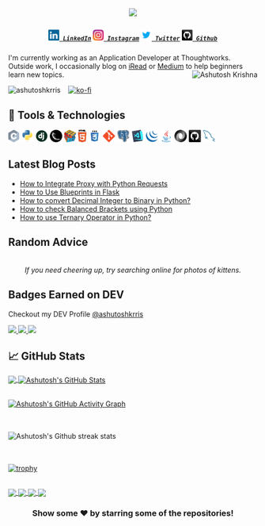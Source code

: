 <h1 align="center">
  <a href="https://git.io/typing-svg">
    <img src="https://readme-typing-svg.herokuapp.com?color=%2340A597&size=30&width=800&lines=Hello+World!+I+am+Ashutosh+Krishna;I+love+building+things+that+live+on+the+internet">
  </a>
</h1>

<h5 align="center">
  <code><a href="https://www.linkedin.com/in/ashutoshkrris/" title="LinkedIn Profile"><img width="22" src="images/linkedin.svg"> LinkedIn</a></code>
  <code><a href="https://www.instagram.com/ashutoshkrris/" title="Instagram Profile"><img width="22" src="images/instagram.svg"> Instagram</a></code>
  <code><a href="https://www.twitter.com/ashutoshkrris/" title="Twitter Profile"><img width="22" src="images/twitter.svg"> Twitter</a></code>
  <code><a href="https://www.github.com/ashutoshkrris/" title="Github Profile"><img width="22" src="images/github.svg"> Github</a></code>
</h5>

I'm currently working as an Application Developer at Thoughtworks. Outside work, I occasionally blog on [iRead](https://ireadblog.com/accounts/profile/ashutoshkrris) or [Medium](https://ashutoshkrris.medium.com) to help beginners learn new topics.
<img align="right" alt="Ashutosh Krishna" src="https://i.imgur.com/Dg5p9rR.png" />

<p align="left"> 
  <img src="https://komarev.com/ghpvc/?username=ashutoshkrris&label=Views&color=blue&style=plastic" alt="ashutoshkrris" /> 
  &nbsp;&nbsp;&nbsp;<a href="https://ko-fi.com/Y8Y320QYE"><img src="https://ko-fi.com/img/githubbutton_sm.svg" alt="ko-fi" /></a>
</p>

## 🔧 Tools & Technologies
<code><img title="C" height="25" src="images/c.svg"></code>
<code><img title="Python" height="25" src="images/python-original.svg"></code>
<code><img title="Django" height="25" src="images/django.png"></code>
<code><img title="Flask" height="25" src="images/flask.png"></code>
<code><img title="Problem Solving" height="25" src="images/problemSolving.png"></code>
<code><img title="HTML5" height="25" src="images/html5.svg"></code>
<code><img title="CSS" height="25" src="images/css.svg"></code>
<code><img title="Git" height="25" src="images/git-original.svg"></code>
<code><img title="PostgreSQL" height="25" src="images/postgresql.svg"></code>
<code><img title="Visual Studio Code" height="25" src="images/vscode.png"></code>
<code><img title="JQuery" height="25" src="images/jquery-original.svg"></code>
<code><img title="Java" height="25" src="images/java-original.svg"></code>
<code><img title="JSON" height="25" src="images/json.svg"></code>
<code><img title="GitHub" height="25" src="images/github.svg"></code>
<code><img title="MySQL" height="25" src="images/mysql.svg"></code>


<!--😊
**ashutoshkrris/ashutoshkrris** is a ✨ _special_ ✨ repository because its `README.md` (this file) appears on your GitHub profile. -->

## Latest Blog Posts

<!-- BLOG-POST-LIST:START -->
- [How to Integrate Proxy with Python Requests](https://python.plainenglish.io/how-to-integrate-proxy-with-python-requests-ca772a89c1aa?source=rss-b66584c2ea41------2)
- [How to Use Blueprints in Flask](https://python.plainenglish.io/how-to-use-blueprints-in-flask-3d29b5858ec1?source=rss-b66584c2ea41------2)
- [How to convert Decimal Integer to Binary in Python?](https://python.plainenglish.io/how-to-convert-decimal-integer-to-binary-in-python-92c6c44dc0fa?source=rss-b66584c2ea41------2)
- [How to check Balanced Brackets using Python](https://python.plainenglish.io/how-to-check-balanced-brackets-using-python-e130c607a1ac?source=rss-b66584c2ea41------2)
- [How to use Ternary Operator in Python?](https://python.plainenglish.io/how-to-use-ternary-operator-in-python-ab83431ae0b8?source=rss-b66584c2ea41------2)
<!-- BLOG-POST-LIST:END -->

## Random Advice

<!-- ADVICE:START -->
<p align="center"><br><i>If you need cheering up, try searching online for photos of kittens.</i><br></p>
<!-- ADVICE:END -->

## Badges Earned on DEV

Checkout my DEV Profile [@ashutoshkrris](https://dev.to/ashutoshkrris)

<a href="https://dev.to/badge/hacktoberfest-2020" target="_blank">
<img src="https://res.cloudinary.com/practicaldev/image/fetch/s--ipK3ZYfm--/c_limit,f_auto,fl_progressive,q_80,w_375/https://dev-to-uploads.s3.amazonaws.com/uploads/badge/badge_image/80/hacktoberfest2020-badge_2.png" width=100>
</a>
<a href="https://dev.to/badge/hacktoberfest-2020" target="_blank">
<img src="https://res.cloudinary.com/practicaldev/image/fetch/s--4f5VWKQw--/c_limit,f_auto,fl_progressive,q_80,w_375/https://dev-to-uploads.s3.amazonaws.com/uploads/badge/badge_image/2/1-year-badge.png" width=100>
</a>
<a href="https://dev.to/badge/hacktoberfest-2020" target="_blank">
<img src="https://res.cloudinary.com/practicaldev/image/fetch/s--cm4PWdMq--/c_limit,f_auto,fl_progressive,q_80,w_375/https://dev-to-uploads.s3.amazonaws.com/uploads/badge/badge_image/131/hacktoberfest-2021-badge.png" width=100>
</a>


## &#x1f4c8; GitHub Stats

<a href="https://github.com/ashutoshkrris/ashutoshkrris">
  <img align="center" src="https://github-readme-stats.vercel.app/api/top-langs/?username=ashutoshkrris&hide=java,html&title_color=ffffff&text_color=c9cacc&icon_color=2bbc8a&bg_color=1d1f21" />
</a>
<a href="https://github.com/ashutoshkrris/ashutoshkrris">
  <img align="center" src="https://github-readme-stats.vercel.app/api?username=ashutoshkrris&show_icons=true&line_height=27&count_private=true&title_color=ffffff&text_color=c9cacc&icon_color=2bbc8a&bg_color=1d1f21" alt="Ashutosh's GitHub Stats" />
</a>
<br/><br/>

[![Ashutosh's GitHub Activity Graph](https://activity-graph.herokuapp.com/graph?username=ashutoshkrris&theme=rogue)](https://github.com/ashutoshkrris)


<br/><br/>
![Ashutosh's Github streak stats](https://github-readme-streak-stats.herokuapp.com/?user=ashutoshkrris) 

<br><br>
[![trophy](https://github-profile-trophy.vercel.app/?username=ashutoshkrris)](https://github.com/ryo-ma/github-profile-trophy)

<br/>
<div>
  <a align="left" href="https://github.com/ashutoshkrris/COVID-19-Analysis">
  <img align="center" src="https://github-readme-stats.vercel.app/api/pin/?username=ashutoshkrris&repo=COVID-19-Analysis&title_color=ffffff&text_color=c9cacc&icon_color=2bbc8a&bg_color=1d1f21" />
</a> 

<a align="left" href="https://github.com/ashutoshkrris/iRead">
  <img align="center" src="https://github-readme-stats.vercel.app/api/pin/?username=ashutoshkrris&repo=iRead&title_color=ffffff&text_color=c9cacc&icon_color=2bbc8a&bg_color=1d1f21" />
</a> 

<a align="right" href="https://github.com/ashutoshkrris/Amazon-Price-Tracker">
  <img align="center" src="https://github-readme-stats.vercel.app/api/pin/?username=ashutoshkrris&repo=Amazon-Price-Tracker&title_color=ffffff&text_color=c9cacc&icon_color=2bbc8a&bg_color=1d1f21" />
</a> 

<a align="right" href="https://github.com/ashutoshkrris/YouTube-Trending-Videos-Analysis">
  <img align="center" src="https://github-readme-stats.vercel.app/api/pin/?username=ashutoshkrris&repo=YouTube-Trending-Videos-Analysis&title_color=ffffff&text_color=c9cacc&icon_color=2bbc8a&bg_color=1d1f21" />
</a>
</div>

<div align="center">

<h3> Show some ❤️ by starring some of the repositories! </h3>

</div>
